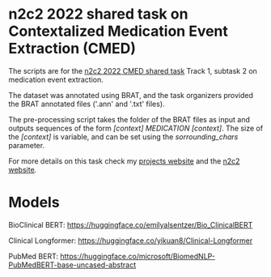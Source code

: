 # n2c2 2022 shared task on Contextalized Medication Event Extraction (CMED)
The scripts are for the <a href="https://n2c2.dbmi.hms.harvard.edu/2022-track-1" target="_blank">n2c2 2022 CMED shared task</a> Track 1, subtask 2 on medication event extraction.

The dataset was annotated using BRAT, and the task organizers provided the BRAT annotated files ('.ann' and '.txt' files).

The pre-processing script takes the folder of the BRAT files as input and outputs sequences of the form <i>[context] MEDICATION [context]</i>. 
The size of the <i>[context]</i> is variable, and can be set using the <i>sorrounding_chars</i> parameter.

For more details on this task check my <a href="https://faith-wm.github.io/cmed_proj.html" target="_blank">projects website</a> and the <a href="https://n2c2.dbmi.hms.harvard.edu/2022-track-1" target="_blank">n2c2 website</a>.

# Models 
BioClinical BERT: <a href="Bio_ClinicalBERT">https://huggingface.co/emilyalsentzer/Bio_ClinicalBERT</a>

Clinical Longformer: <a href="https://huggingface.co/yikuan8/Clinical-Longformer">https://huggingface.co/yikuan8/Clinical-Longformer</a>

PubMed BERT: <a href="https://huggingface.co/microsoft/BiomedNLP-PubMedBERT-base-uncased-abstract">https://huggingface.co/microsoft/BiomedNLP-PubMedBERT-base-uncased-abstract</a>
